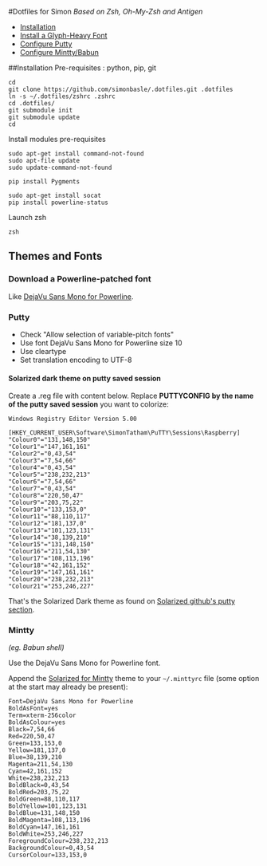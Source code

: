 #Dotfiles for Simon
*Based on Zsh, Oh-My-Zsh and Antigen*

- [Installation](#Installation)
- [Install a Glyph-Heavy Font](#Dowload-a-Powerline-patched-font)
- [Configure Putty](#Putty)
- [Configure Mintty/Babun](#Mintty)

##Installation
Pre-requisites : python, pip, git
    
    cd
    git clone https://github.com/simonbasle/.dotfiles.git .dotfiles
    ln -s ~/.dotfiles/zshrc .zshrc
    cd .dotfiles/
    git submodule init
    git submodule update
    cd

Install modules pre-requisites

    sudo apt-get install command-not-found
    sudo apt-file update
    sudo update-command-not-found
    
    pip install Pygments
    
    sudo apt-get install socat
    pip install powerline-status

Launch zsh

    zsh

## Themes and Fonts
### Download a Powerline-patched font
Like [DejaVu Sans Mono for Powerline](https://github.com/Lokaltog/powerline-fonts/tree/master/DejaVuSansMono).

### Putty
 - Check "Allow selection of variable-pitch fonts"
 - Use font DejaVu Sans Mono for Powerline size 10
 - Use cleartype
 - Set translation encoding to UTF-8

#### Solarized dark theme on putty saved session
Create a .reg file with content below.
Replace **PUTTYCONFIG by the name of the putty saved session** you want to colorize:

    Windows Registry Editor Version 5.00
    
    [HKEY_CURRENT_USER\Software\SimonTatham\PuTTY\Sessions\Raspberry]
    "Colour0"="131,148,150"
    "Colour1"="147,161,161"
    "Colour2"="0,43,54"
    "Colour3"="7,54,66"
    "Colour4"="0,43,54"
    "Colour5"="238,232,213"
    "Colour6"="7,54,66"
    "Colour7"="0,43,54"
    "Colour8"="220,50,47"
    "Colour9"="203,75,22"
    "Colour10"="133,153,0"
    "Colour11"="88,110,117"
    "Colour12"="181,137,0"
    "Colour13"="101,123,131"
    "Colour14"="38,139,210"
    "Colour15"="131,148,150"
    "Colour16"="211,54,130"
    "Colour17"="108,113,196"
    "Colour18"="42,161,152"
    "Colour19"="147,161,161"
    "Colour20"="238,232,213"
    "Colour21"="253,246,227"

That's the Solarized Dark theme as found on [Solarized github's putty section](https://github.com/altercation/solarized/tree/master/putty-colors-solarized).

### Mintty
*(eg. Babun shell)*

Use the DejaVu Sans Mono for Powerline font.

Append the [Solarized for Mintty](https://github.com/karlin/mintty-colors-solarized/blob/master/.minttyrc--solarized-dark) theme to your `~/.minttyrc` file (some option at the start may already be present):

```
Font=DejaVu Sans Mono for Powerline
BoldAsFont=yes
Term=xterm-256color
BoldAsColour=yes
Black=7,54,66
Red=220,50,47
Green=133,153,0
Yellow=181,137,0
Blue=38,139,210
Magenta=211,54,130
Cyan=42,161,152
White=238,232,213
BoldBlack=0,43,54
BoldRed=203,75,22
BoldGreen=88,110,117
BoldYellow=101,123,131
BoldBlue=131,148,150
BoldMagenta=108,113,196
BoldCyan=147,161,161
BoldWhite=253,246,227
ForegroundColour=238,232,213
BackgroundColour=0,43,54
CursorColour=133,153,0
```
